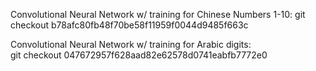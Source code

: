Convolutional Neural Network w/ training for Chinese Numbers 1-10: 
git checkout b78afc80fb48f70be58f11959f0044d9485f663c

Convolutional Neural Network w/ training for Arabic digits:  
git checkout 047672957f628aad82e62578d0741eabfb7772e0